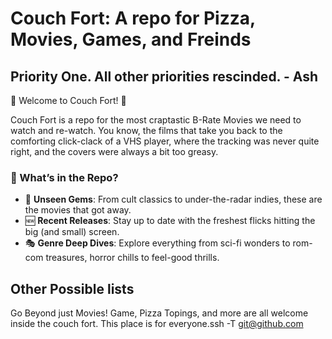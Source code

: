 # Couch Fort: A repo for Pizza, Movies, Games, and Freinds

## Priority One. All other priorities rescinded. - Ash

🍿 Welcome to Couch Fort! 🍿

Couch Fort is a repo for the most craptastic B-Rate Movies we need to watch and re-watch. You know, the films that take you back to the comforting click-clack of a VHS player, where the tracking was never quite right, and the covers were always a bit too greasy.

### 📜 What’s in the Repo?

- 🎥 **Unseen Gems**: From cult classics to under-the-radar indies, these are the movies that got away.
- 🆕 **Recent Releases**: Stay up to date with the freshest flicks hitting the big (and small) screen.
- 🎭 **Genre Deep Dives**: Explore everything from sci-fi wonders to rom-com treasures, horror chills to feel-good thrills.

## Other Possible lists

Go Beyond just Movies! Game, Pizza Topings, and more are all welcome inside the couch fort. This place is for everyone.ssh -T git@github.com